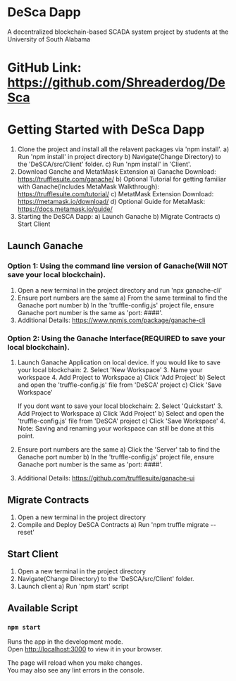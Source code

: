 # DeSca Dapp
A decentralized blockchain-based SCADA system project by students at the University of South Alabama
# GitHub Link: https://github.com/Shreaderdog/DeSca

# Getting Started with DeSca Dapp
1. Clone the project and install all the relavent packages via 'npm install'.
    a) Run 'npm install' in project directory
    b) Navigate(Change Directory) to the 'DeSCA/src/Client' folder.
    c) Run 'npm install' in 'Client'.
2. Download Ganche and MetatMask Extension
    a) Ganache Download: https://trufflesuite.com/ganache/
        b) Optional Tutorial for getting familiar with Ganache(Includes MetaMask Walkthrough): https://trufflesuite.com/tutorial/
    c) MetatMask Extension Download: https://metamask.io/download/
        d) Optional Guide for MetaMask: https://docs.metamask.io/guide/ 
3. Starting the DeSCA Dapp:
    a) Launch Ganache
    b) Migrate Contracts
    c) Start Client

## Launch Ganache
### Option 1: Using the command line version of Ganache(Will NOT save your local blockchain).
1. Open a new terminal in the project directory and run 'npx ganache-cli'  
2. Ensure port numbers are the same
    a) From the same terminal to find the Ganache port number
    b) In the 'truffle-config.js' project file, ensure Ganache port number is the same as 'port: ####'.
3. Additional Details: https://www.npmjs.com/package/ganache-cli

### Option 2: Using the Ganache Interface(REQUIRED to save your local blockchain).
1. Launch Ganache Application on local device.
    If you would like to save your local blockchain:
    2. Select 'New Workspace'
    3. Name your workspace
    4. Add Project to Workspace
        a) Click 'Add Project'
        b) Select and open the 'truffle-config.js' file from 'DeSCA' project
        c) Click 'Save Workspace'

    If you dont want to save your local blockchain:
    2. Select 'Quickstart'
    3. Add Project to Workspace
        a) Click 'Add Project'
        b) Select and open the 'truffle-config.js' file from 'DeSCA' project
        c) Click 'Save Workspace'
    4. Note: Saving and renaming your workspace can still be done at this point.
5. Ensure port numbers are the same
    a) Click the 'Server' tab to find the Ganache port number
    b) In the 'truffle-config.js' project file, ensure Ganache port number is the same as 'port: ####'.
6. Additional Details: https://github.com/trufflesuite/ganache-ui

## Migrate Contracts
1. Open a new terminal in the project directory
2. Compile and Deploy DeSCA Contracts
    a) Run 'npm truffle migrate --reset'

## Start Client
1. Open a new terminal in the project directory
2. Navigate(Change Directory) to the 'DeSCA/src/Client' folder.
3. Launch client
    a) Run 'npm start' script



## Available Script
### `npm start`

Runs the app in the development mode.\
Open [http://localhost:3000](http://localhost:3000) to view it in your browser.

The page will reload when you make changes.\
You may also see any lint errors in the console.
